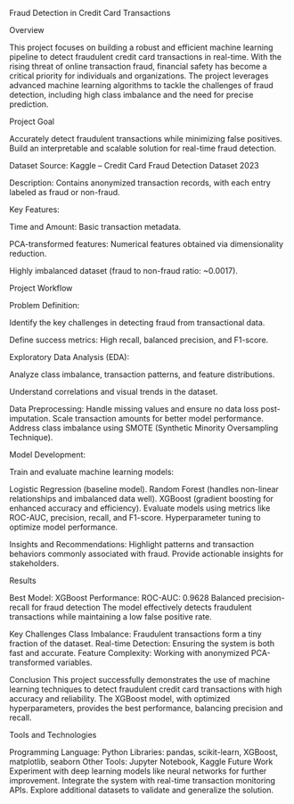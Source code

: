Fraud Detection in Credit Card Transactions


Overview

This project focuses on building a robust and efficient machine learning pipeline to detect fraudulent credit card transactions in real-time. With the rising threat of online transaction fraud, financial safety has become a critical priority for individuals and organizations. The project leverages advanced machine learning algorithms to tackle the challenges of fraud detection, including high class imbalance and the need for precise prediction.

Project Goal

Accurately detect fraudulent transactions while minimizing false positives.
Build an interpretable and scalable solution for real-time fraud detection.

Dataset
Source: Kaggle – Credit Card Fraud Detection Dataset 2023

Description: Contains anonymized transaction records, with each entry labeled as fraud or non-fraud.

Key Features:

Time and Amount: Basic transaction metadata.

PCA-transformed features: Numerical features obtained via dimensionality reduction.

Highly imbalanced dataset (fraud to non-fraud ratio: ~0.0017).

Project Workflow

Problem Definition:

Identify the key challenges in detecting fraud from transactional data.

Define success metrics: High recall, balanced precision, and F1-score.

Exploratory Data Analysis (EDA):

Analyze class imbalance, transaction patterns, and feature distributions.

Understand correlations and visual trends in the dataset.

Data Preprocessing:
Handle missing values and ensure no data loss post-imputation.
Scale transaction amounts for better model performance.
Address class imbalance using SMOTE (Synthetic Minority Oversampling Technique).

Model Development:

Train and evaluate machine learning models:

Logistic Regression (baseline model).
Random Forest (handles non-linear relationships and imbalanced data well).
XGBoost (gradient boosting for enhanced accuracy and efficiency).
Evaluate models using metrics like ROC-AUC, precision, recall, and F1-score.
Hyperparameter tuning to optimize model performance.

Insights and Recommendations:
Highlight patterns and transaction behaviors commonly associated with fraud.
Provide actionable insights for stakeholders.

Results

Best Model: XGBoost
Performance:
ROC-AUC: 0.9628
Balanced precision-recall for fraud detection
The model effectively detects fraudulent transactions while maintaining a low false positive rate.

Key Challenges
Class Imbalance: Fraudulent transactions form a tiny fraction of the dataset.
Real-time Detection: Ensuring the system is both fast and accurate.
Feature Complexity: Working with anonymized PCA-transformed variables.

Conclusion
This project successfully demonstrates the use of machine learning techniques to detect fraudulent credit card transactions with high accuracy and reliability. The XGBoost model, with optimized hyperparameters, provides the best performance, balancing precision and recall.

Tools and Technologies

Programming Language: Python
Libraries: pandas, scikit-learn, XGBoost, matplotlib, seaborn
Other Tools: Jupyter Notebook, Kaggle
Future Work
Experiment with deep learning models like neural networks for further improvement.
Integrate the system with real-time transaction monitoring APIs.
Explore additional datasets to validate and generalize the solution.
